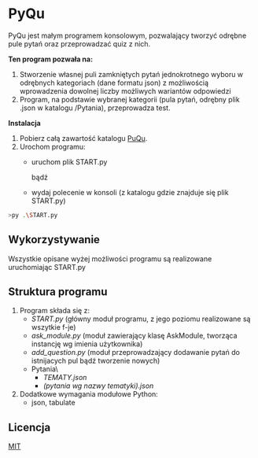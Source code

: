 # PyQu
PyQu jest małym programem konsolowym, pozwalający tworzyć odrębne pule pytań oraz
przeprowadzać quiz z nich.

**Ten program pozwała na:**
1. Stworzenie własnej puli zamkniętych pytań jednokrotnego wyboru w odrębnych 
kategoriach (dane formatu json) z możliwością wprowadzenia dowolnej liczby 
możliwych wariantów odpowiedzi
1. Program, na podstawie wybranej kategorii (pula pytań, odrębny plik .json w katalogu /Pytania), przeprowadza test.


**Instalacja**

1. Pobierz całą zawartość katalogu [PuQu][url_1].
1. Urochom programu:
	- uruchom plik START.py
		
		bądź
		
	- wydaj polecenie w konsoli (z katalogu gdzie znajduje się plik START.py)

```bash
>py .\START.py
```

## Wykorzystywanie
Wszystkie opisane wyżej możliwości programu są realizowane uruchomiając START.py

## Struktura programu
1. Program składa się z:
	- *START.py* (główny moduł programu, z jego poziomu realizowane są wszytkie f-je)
	- *ask_module.py* (moduł zawierający klasę AskModule, tworząca instancję 
	wg imienia użytkownika)
	- *add_question.py* (moduł przeprowadzający dodawanie pytań do 
	istnijacych pul	bądź tworzenie nowych)
	- Pytania\
		- *TEMATY.json*
		- *(pytania wg nazwy tematyki).json*
1. Dodatkowe wymagania modułowe Python:
	- json, tabulate

## Licencja
[MIT](https://choosealicense.com/licenses/mit/)

[url_1]: https://github.com/DJBio/Python_UJ_III_semestr/tree/main/PyQu
